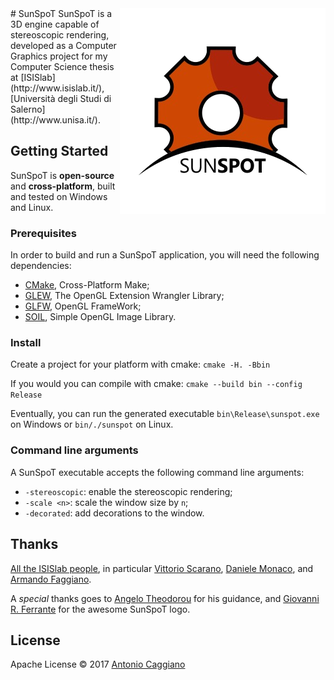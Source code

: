 <img align="right" alt="SunSpoT" src="https://github.com/Fahien/sunspot/raw/master/sunspot.png" />
# SunSpoT
SunSpoT is a 3D engine capable of stereoscopic rendering, developed as a Computer Graphics project for my
Computer Science thesis at [ISISlab](http://www.isislab.it/), [Università degli Studi di Salerno](http://www.unisa.it/).

## Getting Started
SunSpoT is **open-source** and **cross-platform**, built and tested on Windows and Linux.

### Prerequisites
In order to build and run a SunSpoT application, you will need the following dependencies:

- [CMake](https://cmake.org/), Cross-Platform Make;
- [GLEW](http://glew.sourceforge.net/), The OpenGL Extension Wrangler Library;
- [GLFW](http://www.glfw.org/), OpenGL FrameWork;
- [SOIL](http://www.lonesock.net/soil.html), Simple OpenGL Image Library.

### Install
Create a project for your platform with cmake: `cmake -H. -Bbin`

If you would you can compile with cmake: `cmake --build bin --config Release`

Eventually, you can run the generated executable `bin\Release\sunspot.exe` on Windows or `bin/./sunspot` on Linux.

### Command line arguments
A SunSpoT executable accepts the following command line arguments:

- `-stereoscopic`: enable the stereoscopic rendering;
- `-scale <n>`: scale the window size by `n`;
- `-decorated`: add decorations to the window.

## Thanks
[All the ISISlab people](http://www.isislab.it/), in particular [Vittorio
Scarano](http://www.unisa.it/docenti/vittorioscarano/index?nv=docenti.unisa.it/vittorio.scarano), [Daniele
Monaco](#), and [Armando Faggiano](#).

A *special* thanks goes to [Angelo Theodorou](http://encelo.netsons.org/about/) for his guidance, and
[Giovanni R. Ferrante](#) for the awesome SunSpoT logo.

## License
Apache License © 2017 [Antonio Caggiano](http://www.fahien.me/)
